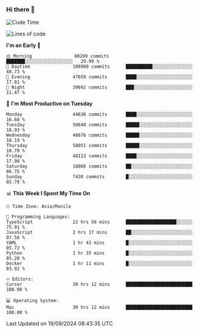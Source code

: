 ### Hi there 👋

<!--START_SECTION:waka-->
![Code Time](http://img.shields.io/badge/Code%20Time-5%2C567%20hrs%2042%20mins-blue)

![Lines of code](https://img.shields.io/badge/From%20Hello%20World%20I%27ve%20Written-119.4%20million%20lines%20of%20code-blue)

**I'm an Early 🐤** 

```text
🌞 Morning                80269 commits       ███████░░░░░░░░░░░░░░░░░░   29.99 % 
🌆 Daytime                108988 commits      ██████████░░░░░░░░░░░░░░░   40.73 % 
🌃 Evening                47659 commits       ████░░░░░░░░░░░░░░░░░░░░░   17.81 % 
🌙 Night                  30692 commits       ███░░░░░░░░░░░░░░░░░░░░░░   11.47 % 
```
📅 **I'm Most Productive on Tuesday** 

```text
Monday                   44630 commits       ████░░░░░░░░░░░░░░░░░░░░░   16.68 % 
Tuesday                  50648 commits       █████░░░░░░░░░░░░░░░░░░░░   18.93 % 
Wednesday                48676 commits       █████░░░░░░░░░░░░░░░░░░░░   18.19 % 
Thursday                 50051 commits       █████░░░░░░░░░░░░░░░░░░░░   18.70 % 
Friday                   48113 commits       ████░░░░░░░░░░░░░░░░░░░░░   17.98 % 
Saturday                 18060 commits       ██░░░░░░░░░░░░░░░░░░░░░░░   06.75 % 
Sunday                   7430 commits        █░░░░░░░░░░░░░░░░░░░░░░░░   02.78 % 
```


📊 **This Week I Spent My Time On** 

```text
🕑︎ Time Zone: Asia/Manila

💬 Programming Languages: 
TypeScript               22 hrs 56 mins      ███████████████████░░░░░░   75.91 % 
JavaScript               2 hrs 17 mins       ██░░░░░░░░░░░░░░░░░░░░░░░   07.56 % 
YAML                     1 hr 43 mins        █░░░░░░░░░░░░░░░░░░░░░░░░   05.72 % 
Python                   1 hr 35 mins        █░░░░░░░░░░░░░░░░░░░░░░░░   05.28 % 
Docker                   1 hr 11 mins        █░░░░░░░░░░░░░░░░░░░░░░░░   03.92 % 

🔥 Editors: 
Cursor                   30 hrs 12 mins      █████████████████████████   100.00 % 

💻 Operating System: 
Mac                      30 hrs 12 mins      █████████████████████████   100.00 % 
```


 Last Updated on 19/09/2024 08:43:35 UTC
<!--END_SECTION:waka-->


<!--
**rad182/rad182** is a ✨ _special_ ✨ repository because its `README.md` (this file) appears on your GitHub profile.

Here are some ideas to get you started:

- 🔭 I’m currently working on ...
- 🌱 I’m currently learning ...
- 👯 I’m looking to collaborate on ...
- 🤔 I’m looking for help with ...
- 💬 Ask me about ...
- 📫 How to reach me: ...
- 😄 Pronouns: ...
- ⚡ Fun fact: ...
-->
